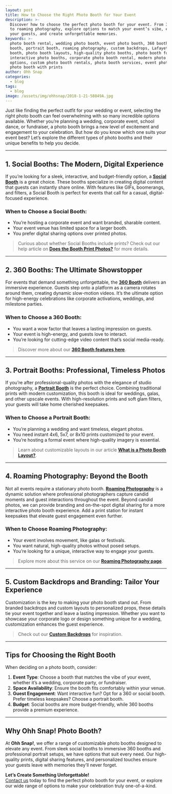 ```yaml
---
layout: post
title: How to Choose the Right Photo Booth for Your Event
description: >-
  Discover how to choose the perfect photo booth for your event. From 360 booths
  to roaming photography, explore options to match your event’s vibe, engage
  your guests, and create unforgettable memories.
keywords: >-
  photo booth rental, wedding photo booth, event photo booth, 360 booth, social
  booth, portrait booth, roaming photography, custom backdrops, Lafayette photo
  booth, photo booth layouts, high-quality photo booths, photo booth for events,
  interactive photo booths, corporate photo booth rental, modern photo booth
  options, custom photo booth rentals, photo booth services, event photography,
  photo booth with prints
author: Ohh Snap
categories:
  - blog
tags:
  - blog
image: /assets/img/ohhsnap/2018-1-21-58849A.jpg
---
```


Just like finding the perfect outfit for your wedding or event, selecting the right photo booth can feel overwhelming with so many incredible options available. Whether you’re planning a wedding, corporate event, school dance, or fundraiser, a photo booth brings a new level of excitement and engagement to your celebration. But how do you know which one suits your event best? Let’s explore the different types of photo booths and their unique benefits to help you decide.  

---

## **1. Social Booths: The Modern, Digital Experience**  

If you’re looking for a sleek, interactive, and budget-friendly option, a [**Social Booth**](/digital-social-booth) is a great choice. These booths specialize in creating digital content that guests can instantly share online. With features like GIFs, boomerangs, and filters, a Social Booth is perfect for events that call for a casual, digital-focused experience.  

### **When to Choose a Social Booth:**  
- You’re hosting a corporate event and want branded, sharable content.  
- Your event venue has limited space for a larger booth.  
- You prefer digital sharing options over printed photos.  

> Curious about whether Social Booths include prints? Check out our help article on [**Does the Booth Print Photos?**](https://ohhsnapbooth.com/does-the-booth-print/) for more details.  

---

## **2. 360 Booths: The Ultimate Showstopper**  

For events that demand something unforgettable, the [**360 Booth**](/lafayette-360-booth-rental) delivers an immersive experience. Guests step onto a platform as a camera rotates around them, creating dynamic slow-motion videos. It’s the ultimate option for high-energy celebrations like corporate activations, weddings, and milestone parties.  

### **When to Choose a 360 Booth:**  
- You want a wow factor that leaves a lasting impression on guests.  
- Your event is high-energy, and guests love to interact.  
- You’re looking for cutting-edge video content that’s social media-ready.  

> Discover more about our [**360 Booth features here**](https://ohhsnapbooth.com/360-video-booth).  

---

## **3. Portrait Booths: Professional, Timeless Photos**  

If you’re after professional-quality photos with the elegance of studio photography, a [**Portrait Booth**](/lafayette-photo-booth-rental) is the perfect choice. Combining traditional prints with modern customization, this booth is ideal for weddings, galas, and other upscale events. With high-resolution prints and soft glam filters, your guests will take home cherished keepsakes.  

### **When to Choose a Portrait Booth:**  
- You’re planning a wedding and want timeless, elegant photos.  
- You need instant 4x6, 5x7, or 8x10 prints customized to your event.  
- You’re hosting a formal event where high-quality imagery is essential.  

> Learn about customizable layouts in our article [**What is a Photo Booth Layout?**](https://ohhsnapbooth.com/photo-booth-layout/).  

---

## **4. Roaming Photography: Beyond the Booth**  

Not all events require a stationary photo booth. [**Roaming Photography**](/roaming-event-photographer) is a dynamic solution where professional photographers capture candid moments and guest interactions throughout the event. Beyond candid photos, we can provide branding and on-the-spot digital sharing for a more interactive photo booth experience. Add a print station for instant keepsakes that elevate guest engagement even further.  

### **When to Choose Roaming Photography:**  
- Your event involves movement, like galas or festivals.  
- You want natural, high-quality photos without posed setups.  
- You’re looking for a unique, interactive way to engage your guests.  

> Explore more about this service on our [**Roaming Photography page**](https://ohhsnapbooth.com/roaming-photography).  

---

## **5. Custom Backdrops and Branding: Tailor Your Experience**  

Customization is the key to making your photo booth stand out. From branded backdrops and custom layouts to personalized props, these details tie your event together and leave a lasting impression. Whether you want to showcase your corporate logo or design something unique for a wedding, customization enhances the guest experience.  

> Check out our [**Custom Backdrops**](https://ohhsnapbooth.com/lafayette-backdrop-rentals) for inspiration.  

---

## **Tips for Choosing the Right Booth**  

When deciding on a photo booth, consider:  
1. **Event Type**: Choose a booth that matches the vibe of your event, whether it’s a wedding, corporate party, or fundraiser.  
2. **Space Availability**: Ensure the booth fits comfortably within your venue.  
3. **Guest Engagement**: Want interactive fun? Opt for a 360 or social booth. Prefer timeless keepsakes? Choose a portrait booth.  
4. **Budget**: Social booths are more budget-friendly, while 360 booths provide a premium experience.  

---

## **Why Ohh Snap! Photo Booth?**  

At **Ohh Snap!**, we offer a range of customizable photo booths designed to elevate any event. From sleek social booths to immersive 360 booths and professional portrait setups, we have options that suit every need. Our high-quality prints, digital sharing features, and personalized touches ensure your guests leave with memories they’ll never forget.  

**Let’s Create Something Unforgettable!**  
[Contact us](/contact-ohh-snap-photobooth) today to find the perfect photo booth for your event, or explore our wide range of options to make your celebration truly one-of-a-kind.  
```